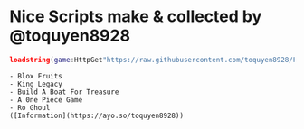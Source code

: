# Nice Scripts make & collected by @toquyen8928 
```lua
loadstring(game:HttpGet"https://raw.githubusercontent.com/toquyen8928/FreeScript/main/script.lua")()
```
```
- Blox Fruits
- King Legacy
- Build A Boat For Treasure 
- A 0ne Piece Game
- Ro Ghoul
([Information](https://ayo.so/toquyen8928))
